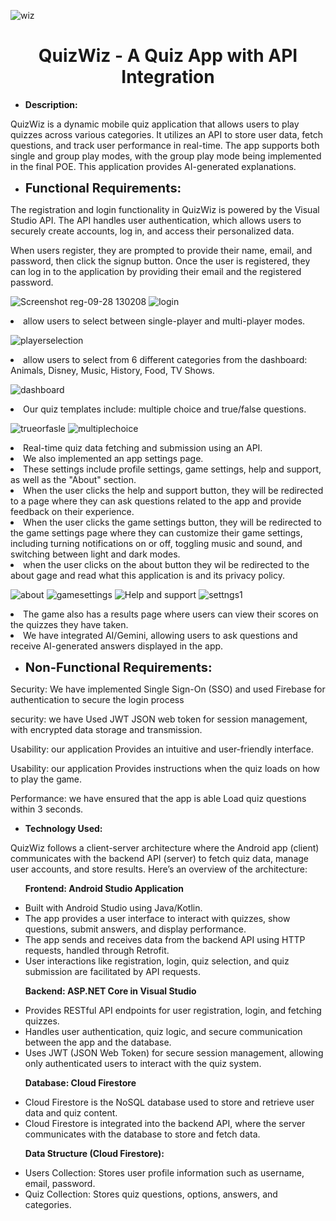 ![wiz](https://github.com/user-attachments/assets/ec6a29ea-fcfd-4775-a31d-bc0d6e0fd34a)

<div style="text-align: center;">
    <h1>QuizWiz - A Quiz App with API Integration</h1>
</div>

<ul><li><strong>Description:</strong></li></ul>
<p>QuizWiz is a dynamic mobile quiz application that allows users to play quizzes across various categories. It utilizes an API to store user data, fetch questions, and track user performance in real-time. The app supports both single and group play modes, with the group play mode being implemented in the final POE. This application provides AI-generated explanations.</p>

<ul><li><strong style="font-size: 20px;">Functional Requirements:</strong></li></ul>




<p>The registration and login functionality in QuizWiz is powered by the Visual Studio API. The API handles user authentication, which allows users to securely create accounts, log in, and access their personalized data.</p>

<p>When users register, they are prompted to provide their name, email, and password, then click the signup button. Once the user is registered, they can log in to the application by providing their email and the registered password.</p>


![Screenshot reg-09-28 130208](https://github.com/user-attachments/assets/af0ac31e-11fd-443e-b9b8-4d748aa1912f)
![login](https://github.com/user-attachments/assets/72f30883-b25e-4d16-a42d-107f6b0baa40)


    
  <li>allow users to select between single-player and multi-player modes.</li>
  
  ![playerselection](https://github.com/user-attachments/assets/0914cc6b-404c-4922-82c1-7e1c9035de86) 

 
  <li>allow users to select from 6 different categories from the dashboard: Animals, Disney, Music, History, Food, TV Shows.</li>

   ![dashboard](https://github.com/user-attachments/assets/77a5b9ab-56a0-45f1-8d4b-0ca29b4299fc)



  <li>Our quiz templates include: multiple choice and true/false questions.</li>
  
  ![trueorfasle](https://github.com/user-attachments/assets/80d7efdf-984d-4e96-b855-b9889664e3f8)
![multiplechoice](https://github.com/user-attachments/assets/80b83576-d453-417d-b81c-41595b976249) 
  
  <li>Real-time quiz data fetching and submission using an API.</li>
  <li>We also implemented an app settings page.</li>
  <li>These settings include profile settings, game settings, help and support, as well as the "About" section.</li>
  <li>When the user clicks the help and support button, they will be redirected to a page where they can ask questions related to the app and provide feedback on their experience.</li>
  <li>When the user clicks the game settings button, they will be redirected to the game settings page where they can customize their game settings, including turning notifications on or off, toggling music and sound, and switching between light and dark modes.</li>
  <li>when the user clicks on the about button  they wil be redirected to the about gage and read what this application is and its privacy policy. </li>

![about](https://github.com/user-attachments/assets/f0e04605-f008-401b-8cea-c404df7470df)
![gamesettings](https://github.com/user-attachments/assets/08467562-7a56-4d54-9fd7-cc329068f80c)
![Help and support](https://github.com/user-attachments/assets/3317ae00-653b-4145-84af-eee09e270f87)
![settngs1](https://github.com/user-attachments/assets/09ba41e0-4c2b-454f-af96-e99eac491c9e)

  
  <li>The game also has a results page where users can view their scores on the quizzes they have taken.</li>
  <li>We have integrated AI/Gemini, allowing users to ask questions and receive AI-generated answers displayed in the app.</li>
</ul>
<p> </p>
<ul><li><strong style="font-size: 20px;">Non-Functional Requirements:</strong></li></ul>
<p>Security: We have implemented Single Sign-On (SSO) and used Firebase for authentication to secure the login process</p>
<p>security: we have Used JWT JSON web token for session management, with encrypted data storage and transmission.</p>
<p>Usability: our application Provides an intuitive and user-friendly interface.</p>
<p>Usability: our application Provides instructions when the quiz loads on how to play the game.</p>
<p>Performance: we have ensured that the app is able Load quiz questions within 3 seconds.</p>

<ul><li><strong>Technology Used:</strong></li></ul>
<p>QuizWiz follows a client-server architecture where the Android app (client) communicates with the backend API (server) to fetch quiz data, manage user accounts, and store results. Here’s an overview of the architecture:</p>

<ul><strong>Frontend: Android Studio Application</strong></ul>
<ul>
  <li>Built with Android Studio using Java/Kotlin.</li>
  <li>The app provides a user interface to interact with quizzes, show questions, submit answers, and display performance.</li>
  <li>The app sends and receives data from the backend API using HTTP requests, handled through Retrofit.</li>
  <li>User interactions like registration, login, quiz selection, and quiz submission are facilitated by API requests.</li>
</ul>

<ul><strong>Backend: ASP.NET Core in Visual Studio</strong></ul>
<ul>
  <li>Provides RESTful API endpoints for user registration, login, and fetching quizzes.</li>
  <li>Handles user authentication, quiz logic, and secure communication between the app and the database.</li>
  <li>Uses JWT (JSON Web Token) for secure session management, allowing only authenticated users to interact with the quiz system.</li>
</ul>

<ul><strong>Database: Cloud Firestore</strong></ul>
<ul>
  <li>Cloud Firestore is the NoSQL database used to store and retrieve user data and quiz content.</li>
  <li>Cloud Firestore is integrated into the backend API, where the server communicates with the database to store and fetch data.</li>
</ul>

<ul><strong>Data Structure (Cloud Firestore):</strong></ul>
<ul>
  <li>Users Collection: Stores user profile information such as username, email, password.</li>
  <li>Quiz Collection: Stores quiz questions, options, answers, and categories.</li>
</ul>
